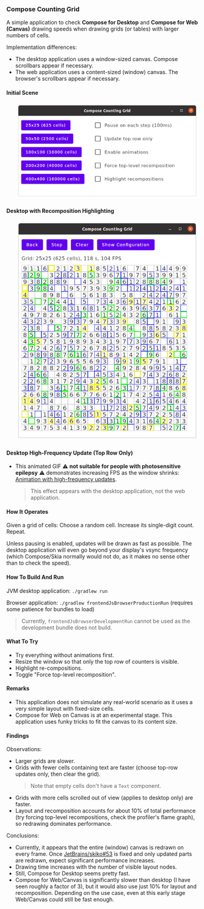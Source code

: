 ### Compose Counting Grid

A simple application to check **Compose for Desktop** and **Compose for Web (Canvas)** drawing speeds when drawing grids (or tables) with larger numbers of cells.

Implementation differences:
* The desktop application uses a window-sized canvas. Compose scrollbars appear if necessary.
* The web application uses a content-sized (window) canvas. The browser's scrollbars appear if necessary.

#### Initial Scene

<p style="margin-left: 24px">
<img alt="Initial Scene" src="docs/initial-scene.png">
</p>

#### Desktop with Recomposition Highlighting

<p style="margin-left: 24px">
<img alt="Desktop with Highlighting" src="docs/desktop-highlighing.png">
</p>

#### Desktop High-Frequency Update (Top Row Only)

* This animated GIF ⚠️ **not suitable for people with photosensitive epilepsy** ⚠️ demonstrates increasing FPS as the window shrinks: [Animation with high-frequency updates](docs/top-row-only-updates-resizing.gif).

    > This effect appears with the desktop application, not the web application.

#### How It Operates

Given a grid of cells: Choose a random cell. Increase its single-digit count. Repeat.

Unless pausing is enabled, updates will be drawn as fast as possible. The desktop application will even go beyond your display's vsync frequency (which Compose/Skia normally would not do, as it makes no sense other than to check the speed).

#### How To Build And Run

JVM desktop application: `./gradlew run`

Browser application: `./gradlew frontendJsBrowserProductionRun` (requires some patience for bundles to load)

> Currently, `frontendJsBrowserDevelopmentRun` cannot be used as the development bundle does not build.

#### What To Try

* Try everything without animations first.
* Resize the window so that only the top row of counters is visible.
* Highlight re-compositions.
* Toggle "Force top-level recomposition".

#### Remarks

* This application does not simulate any real-world scenario as it uses a very simple layout with fixed-size cells.
* Compose for Web on Canvas is at an experimental stage. This application uses funky tricks to fit the canvas to its content size.

#### Findings

Observations:
* Larger grids are slower.
* Grids with fewer cells containing text are faster (choose top-row updates only, then clear the grid).
  > Note that empty cells don't have a `Text` component.
* Grids with more cells scrolled out of view (applies to desktop only) are faster.
* Layout and recomposition accounts for about 10% of total performance (try forcing top-level recompositions, check the profiler's flame graph), so redrawing dominates performance. 

Conclusions:
* Currently, it appears that the entire (window) canvas is redrawn on every frame. Once [JetBrains/skiko#53](https://github.com/JetBrains/skiko/issues/53) is fixed and only updated parts are redrawn, expect significant performance increases.
* Drawing time increases with the number of visible layout nodes.
* Still, Compose for Desktop seems pretty fast.
* Compose for Web/Canvas is significantly slower than desktop (I have seen roughly a factor of 3), but it would also use just 10% for layout and recomposition. Depending on the use case, even at this early stage Web/Canvas could still be fast enough.
